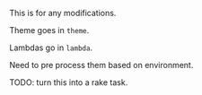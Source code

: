 This is for any modifications.

Theme goes in `theme`.

Lambdas go in `lambda`.

Need to pre process them based on environment.

TODO: turn this into a rake task.
